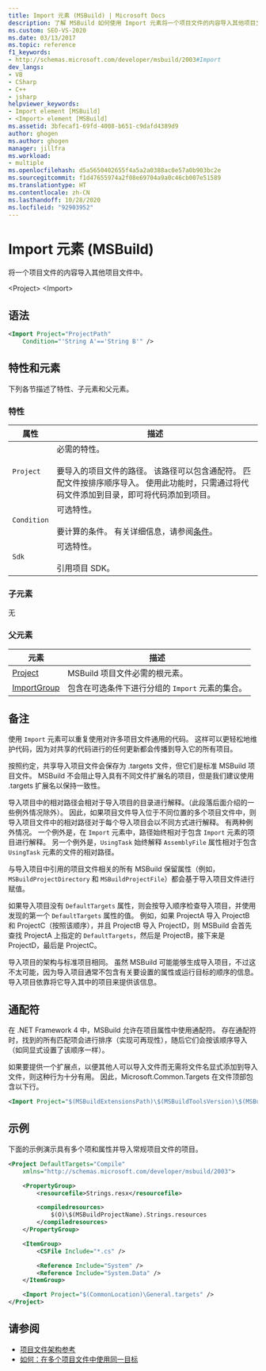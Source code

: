 ```yaml
---
title: Import 元素 (MSBuild) | Microsoft Docs
description: 了解 MSBuild 如何使用 Import 元素将一个项目文件的内容导入其他项目文件中。
ms.custom: SEO-VS-2020
ms.date: 03/13/2017
ms.topic: reference
f1_keywords:
- http://schemas.microsoft.com/developer/msbuild/2003#Import
dev_langs:
- VB
- CSharp
- C++
- jsharp
helpviewer_keywords:
- Import element [MSBuild]
- <Import> element [MSBuild]
ms.assetid: 3bfecaf1-69fd-4008-b651-c9dafd4389d9
author: ghogen
ms.author: ghogen
manager: jillfra
ms.workload:
- multiple
ms.openlocfilehash: d5a5650402655f4a5a2a0388ac0e57a0b903bc2e
ms.sourcegitcommit: f1d47655974a2f08e69704a9a0c46cb007e51589
ms.translationtype: HT
ms.contentlocale: zh-CN
ms.lasthandoff: 10/28/2020
ms.locfileid: "92903952"
---
```

# <a name="import-element-msbuild"></a>Import 元素 (MSBuild)

将一个项目文件的内容导入其他项目文件中。

\<Project>
\<Import>

## <a name="syntax"></a>语法

```xml
<Import Project="ProjectPath"
    Condition="'String A'=='String B'" />
```

## <a name="attributes-and-elements"></a>特性和元素

 下列各节描述了特性、子元素和父元素。

### <a name="attributes"></a>特性

|属性|描述|
|---------------|-----------------|
|`Project`|必需的特性。<br /><br /> 要导入的项目文件的路径。 该路径可以包含通配符。 匹配文件按排序顺序导入。 使用此功能时，只需通过将代码文件添加到目录，即可将代码添加到项目。|
|`Condition`|可选特性。<br /><br /> 要计算的条件。 有关详细信息，请参阅[条件](../msbuild/msbuild-conditions.md)。|
|`Sdk`| 可选特性。<br /><br /> 引用项目 SDK。|

### <a name="child-elements"></a>子元素

 无

### <a name="parent-elements"></a>父元素

| 元素 | 描述 |
| - | - |
| [Project](../msbuild/project-element-msbuild.md) | MSBuild 项目文件必需的根元素。 |
| [ImportGroup](../msbuild/importgroup-element.md) | 包含在可选条件下进行分组的 `Import` 元素的集合。 |

## <a name="remarks"></a>备注

 使用 `Import` 元素可以重复使用对许多项目文件通用的代码。 这样可以更轻松地维护代码，因为对共享的代码进行的任何更新都会传播到导入它的所有项目。

 按照约定，共享导入项目文件会保存为 .targets 文件，但它们是标准 MSBuild 项目文件。 MSBuild 不会阻止导入具有不同文件扩展名的项目，但是我们建议使用 .targets 扩展名以保持一致性。

 导入项目中的相对路径会相对于导入项目的目录进行解释。（此段落后面介绍的一些例外情况除外）。 因此，如果项目文件导入位于不同位置的多个项目文件中，则导入项目文件中的相对路径对于每个导入项目会以不同方式进行解释。 有两种例外情况。 一个例外是，在 `Import` 元素中，路径始终相对于包含 `Import` 元素的项目进行解释。 另一个例外是，`UsingTask` 始终解释 `AssemblyFile` 属性相对于包含 `UsingTask` 元素的文件的相对路径。

 与导入项目中引用的项目文件相关的所有 MSBuild 保留属性（例如，`MSBuildProjectDirectory` 和 `MSBuildProjectFile`）都会基于导入项目文件进行赋值。

 如果导入项目没有 `DefaultTargets` 属性，则会按导入顺序检查导入项目，并使用发现的第一个 `DefaultTargets` 属性的值。 例如，如果 ProjectA 导入 ProjectB 和 ProjectC（按照该顺序），并且 ProjectB 导入 ProjectD，则 MSBuild 会首先查找 ProjectA 上指定的 `DefaultTargets`，然后是 ProjectB，接下来是 ProjectD，最后是 ProjectC。

 导入项目的架构与标准项目相同。 虽然 MSBuild 可能能够生成导入项目，不过这不太可能，因为导入项目通常不包含有关要设置的属性或运行目标的顺序的信息。 导入项目依靠将它导入其中的项目来提供该信息。

## <a name="wildcards"></a>通配符

 在 .NET Framework 4 中，MSBuild 允许在项目属性中使用通配符。 存在通配符时，找到的所有匹配项会进行排序（实现可再现性），随后它们会按该顺序导入（如同显式设置了该顺序一样）。

 如果要提供一个扩展点，以便其他人可以导入文件而无需将文件名显式添加到导入文件，则这种行为十分有用。 因此，Microsoft.Common.Targets 在文件顶部包含以下行。

```xml
<Import Project="$(MSBuildExtensionsPath)\$(MSBuildToolsVersion)\$(MSBuildThisFile)\ImportBefore\*" Condition="'$(ImportByWildcardBeforeMicrosoftCommonTargets)' == 'true' and exists('$(MSBuildExtensionsPath)\$(MSBuildToolsVersion)\$(MSBuildThisFile)\ImportBefore')"/>
```

## <a name="example"></a>示例

 下面的示例演示具有多个项和属性并导入常规项目文件的项目。

```xml
<Project DefaultTargets="Compile"
    xmlns="http://schemas.microsoft.com/developer/msbuild/2003">

    <PropertyGroup>
        <resourcefile>Strings.resx</resourcefile>

        <compiledresources>
            $(O)\$(MSBuildProjectName).Strings.resources
        </compiledresources>
    </PropertyGroup>

    <ItemGroup>
        <CSFile Include="*.cs" />

        <Reference Include="System" />
        <Reference Include="System.Data" />
    </ItemGroup>

    <Import Project="$(CommonLocation)\General.targets" />
</Project>
```

## <a name="see-also"></a>请参阅

- [项目文件架构参考](../msbuild/msbuild-project-file-schema-reference.md)
- [如何：在多个项目文件中使用同一目标](../msbuild/how-to-use-the-same-target-in-multiple-project-files.md)

